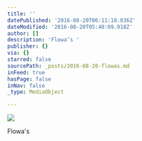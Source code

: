 ```yaml
---
title: ''
datePublished: '2016-08-20T06:11:10.836Z'
dateModified: '2016-08-20T05:40:09.918Z'
author: []
description: 'Flowa’s '
publisher: {}
via: {}
starred: false
sourcePath: _posts/2016-08-20-flowas.md
inFeed: true
hasPage: false
inNav: false
_type: MediaObject

---
```

![](https://the-grid-user-content.s3-us-west-2.amazonaws.com/1c504366-8896-40b5-9318-08b4bced2d32.jpg)

Flowa's